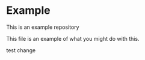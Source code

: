 # Example
This is an example repository


This file is an example of what you might do with this.



test change
